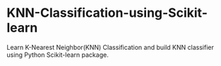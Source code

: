 # KNN-Classification-using-Scikit-learn
Learn K-Nearest Neighbor(KNN) Classification and build KNN classifier using Python Scikit-learn package.
